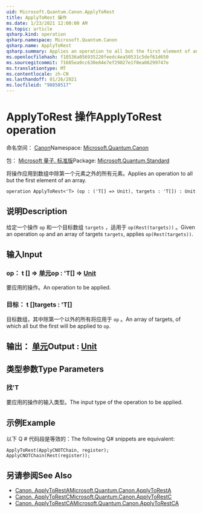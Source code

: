 ```yaml
---
uid: Microsoft.Quantum.Canon.ApplyToRest
title: ApplyToRest 操作
ms.date: 1/23/2021 12:00:00 AM
ms.topic: article
qsharp.kind: operation
qsharp.namespace: Microsoft.Quantum.Canon
qsharp.name: ApplyToRest
qsharp.summary: Applies an operation to all but the first element of an array.
ms.openlocfilehash: f18536a056935220feedc4ea50531c5def61d650
ms.sourcegitcommit: 71605ea9cc630e84e7ef29027e1f0ea06299747e
ms.translationtype: MT
ms.contentlocale: zh-CN
ms.lasthandoff: 01/26/2021
ms.locfileid: "98850517"
---
```

# <a name="applytorest-operation"></a><span data-ttu-id="6b396-102">ApplyToRest 操作</span><span class="sxs-lookup"><span data-stu-id="6b396-102">ApplyToRest operation</span></span>

<span data-ttu-id="6b396-103">命名空间： [Canon](xref:Microsoft.Quantum.Canon)</span><span class="sxs-lookup"><span data-stu-id="6b396-103">Namespace: [Microsoft.Quantum.Canon](xref:Microsoft.Quantum.Canon)</span></span>

<span data-ttu-id="6b396-104">包： [Microsoft 量子. 标准版](https://nuget.org/packages/Microsoft.Quantum.Standard)</span><span class="sxs-lookup"><span data-stu-id="6b396-104">Package: [Microsoft.Quantum.Standard](https://nuget.org/packages/Microsoft.Quantum.Standard)</span></span>


<span data-ttu-id="6b396-105">将操作应用到数组中除第一个元素之外的所有元素。</span><span class="sxs-lookup"><span data-stu-id="6b396-105">Applies an operation to all but the first element of an array.</span></span>

```qsharp
operation ApplyToRest<'T> (op : ('T[] => Unit), targets : 'T[]) : Unit
```


## <a name="description"></a><span data-ttu-id="6b396-106">说明</span><span class="sxs-lookup"><span data-stu-id="6b396-106">Description</span></span>

<span data-ttu-id="6b396-107">给定一个操作 `op` 和一个目标数组 `targets` ，适用于 `op(Rest(targets))` 。</span><span class="sxs-lookup"><span data-stu-id="6b396-107">Given an operation `op` and an array of targets `targets`, applies `op(Rest(targets))`.</span></span>

## <a name="input"></a><span data-ttu-id="6b396-108">输入</span><span class="sxs-lookup"><span data-stu-id="6b396-108">Input</span></span>

### <a name="op--t--unit"></a><span data-ttu-id="6b396-109">op： t [] => [单元](xref:microsoft.quantum.lang-ref.unit)</span><span class="sxs-lookup"><span data-stu-id="6b396-109">op : 'T[] => [Unit](xref:microsoft.quantum.lang-ref.unit)</span></span> 

<span data-ttu-id="6b396-110">要应用的操作。</span><span class="sxs-lookup"><span data-stu-id="6b396-110">An operation to be applied.</span></span>


### <a name="targets--t"></a><span data-ttu-id="6b396-111">目标： t []</span><span class="sxs-lookup"><span data-stu-id="6b396-111">targets : 'T[]</span></span>

<span data-ttu-id="6b396-112">目标数组，其中除第一个以外的所有将应用于 `op` 。</span><span class="sxs-lookup"><span data-stu-id="6b396-112">An array of targets, of which all but the first will be applied to `op`.</span></span>



## <a name="output--unit"></a><span data-ttu-id="6b396-113">输出： [单元](xref:microsoft.quantum.lang-ref.unit)</span><span class="sxs-lookup"><span data-stu-id="6b396-113">Output : [Unit](xref:microsoft.quantum.lang-ref.unit)</span></span>



## <a name="type-parameters"></a><span data-ttu-id="6b396-114">类型参数</span><span class="sxs-lookup"><span data-stu-id="6b396-114">Type Parameters</span></span>

### <a name="t"></a><span data-ttu-id="6b396-115">找</span><span class="sxs-lookup"><span data-stu-id="6b396-115">'T</span></span>

<span data-ttu-id="6b396-116">要应用的操作的输入类型。</span><span class="sxs-lookup"><span data-stu-id="6b396-116">The input type of the operation to be applied.</span></span>

## <a name="example"></a><span data-ttu-id="6b396-117">示例</span><span class="sxs-lookup"><span data-stu-id="6b396-117">Example</span></span>

<span data-ttu-id="6b396-118">以下 Q # 代码段是等效的：</span><span class="sxs-lookup"><span data-stu-id="6b396-118">The following Q# snippets are equivalent:</span></span>

```qsharp
ApplyToRest(ApplyCNOTChain, register);
ApplyCNOTChain(Rest(register));
```

## <a name="see-also"></a><span data-ttu-id="6b396-119">另请参阅</span><span class="sxs-lookup"><span data-stu-id="6b396-119">See Also</span></span>

- [<span data-ttu-id="6b396-120">Canon. ApplyToRestA</span><span class="sxs-lookup"><span data-stu-id="6b396-120">Microsoft.Quantum.Canon.ApplyToRestA</span></span>](xref:Microsoft.Quantum.Canon.ApplyToRestA)
- [<span data-ttu-id="6b396-121">Canon. ApplyToRestC</span><span class="sxs-lookup"><span data-stu-id="6b396-121">Microsoft.Quantum.Canon.ApplyToRestC</span></span>](xref:Microsoft.Quantum.Canon.ApplyToRestC)
- [<span data-ttu-id="6b396-122">Canon. ApplyToRestCA</span><span class="sxs-lookup"><span data-stu-id="6b396-122">Microsoft.Quantum.Canon.ApplyToRestCA</span></span>](xref:Microsoft.Quantum.Canon.ApplyToRestCA)